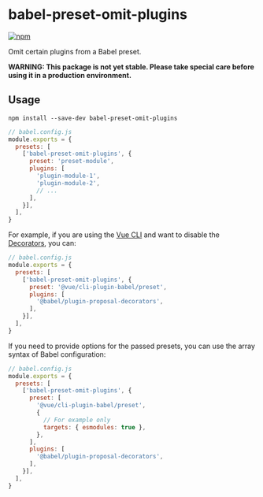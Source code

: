 # babel-preset-omit-plugins

[![npm](https://img.shields.io/npm/v/babel-preset-omit-plugins.svg)](https://www.npmjs.com/package/babel-preset-omit-plugins)

Omit certain plugins from a Babel preset.

**WARNING: This package is not yet stable. Please take special care before using it in a production environment.**

## Usage

```shell
npm install --save-dev babel-preset-omit-plugins
```

```js
// babel.config.js
module.exports = {
  presets: [
    ['babel-preset-omit-plugins', {
      preset: 'preset-module',
      plugins: [
        'plugin-module-1',
        'plugin-module-2',
        // ...
      ],
    }],
  ],
}
```

For example, if you are using the [Vue CLI](https://cli.vuejs.org/) and want to disable the [Decorators](https://babeljs.io/docs/en/babel-plugin-proposal-decorators), you can:

```js
// babel.config.js
module.exports = {
  presets: [
    ['babel-preset-omit-plugins', {
      preset: '@vue/cli-plugin-babel/preset',
      plugins: [
        '@babel/plugin-proposal-decorators',
      ],
    }],
  ],
}
```

If you need to provide options for the passed presets, you can use the array syntax of Babel configuration:

```js
// babel.config.js
module.exports = {
  presets: [
    ['babel-preset-omit-plugins', {
      preset: [
        '@vue/cli-plugin-babel/preset',
        {
          // For example only
          targets: { esmodules: true },
        },
      ],
      plugins: [
        '@babel/plugin-proposal-decorators',
      ],
    }],
  ],
}
```
